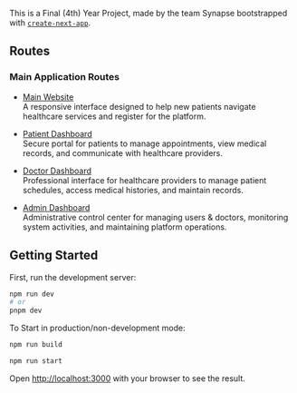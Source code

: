 This is a Final (4th) Year Project, made by the team Synapse bootstrapped with [`create-next-app`](https://nextjs.org/docs/app/api-reference/cli/create-next-app).

## Routes

### Main Application Routes

- [Main Website](http://localhost:3000)  
    A responsive interface designed to help new patients navigate healthcare services and register for the platform.

- [Patient Dashboard](http://localhost:3000/patient)  
    Secure portal for patients to manage appointments, view medical records, and communicate with healthcare providers.

- [Doctor Dashboard](http://localhost:3000/doctor)  
    Professional interface for healthcare providers to manage patient schedules, access medical histories, and maintain records.

- [Admin Dashboard](http://localhost:3000/admin)  
    Administrative control center for managing users & doctors, monitoring system activities, and maintaining platform operations.


## Getting Started

First, run the development server:

```bash
npm run dev
# or
pnpm dev
```

To Start in production/non-development mode: 

```bash
npm run build 

npm run start
```

Open [http://localhost:3000](http://localhost:3000) with your browser to see the result.
